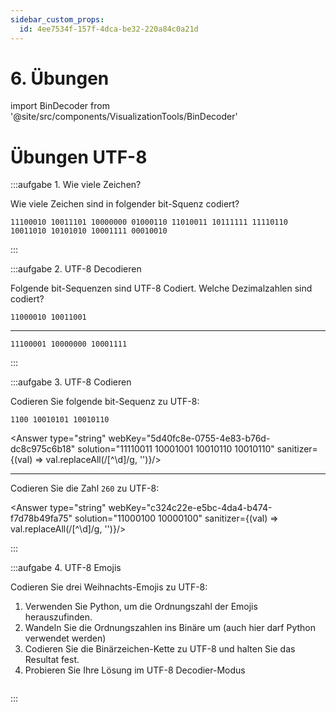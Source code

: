```yaml
---
sidebar_custom_props:
  id: 4ee7534f-157f-4dca-be32-220a84c0a21d
---
```


# 6. Übungen

import BinDecoder from '@site/src/components/VisualizationTools/BinDecoder'

# Übungen UTF-8

:::aufgabe 1. Wie viele Zeichen?

Wie viele Zeichen sind in folgender bit-Squenz codiert?

```
11100010 10011101 10000000 01000110 11010011 10111111 11110110 10011010 10101010 10001111 00010010
```

<Answer type="string" webKey="e2835c91-5519-4aaa-b28f-08d83e37c5e6" solution="5"/>

:::

:::aufgabe 2. UTF-8 Decodieren

Folgende bit-Sequenzen sind UTF-8 Codiert. Welche Dezimalzahlen sind codiert?

```
11000010 10011001
```
<Answer type="string" webKey="4ced8d67-dfd8-4d8b-98c8-691303bc8b34" solution="153"/>

---

```
11100001 10000000 10001111
```

<Answer type="string" webKey="a5def7c0-be31-442a-ad2b-b48acc9fce13" solution="4111"/>

:::


:::aufgabe 3. UTF-8 Codieren

Codieren Sie folgende bit-Sequenz zu UTF-8:

```
1100 10010101 10010110
```

<Answer type="string" webKey="5d40fc8e-0755-4e83-b76d-dc8c975c6b18" solution="11110011 10001001 10010110 10010110" sanitizer={(val) => val.replaceAll(/[^\d]/g, '')}/>

---

Codieren Sie die Zahl `260` zu UTF-8:

<Answer type="string" webKey="c324c22e-e5bc-4da4-b474-f7d78b49fa75" solution="11000100 10000100" sanitizer={(val) => val.replaceAll(/[^\d]/g, '')}/>

:::


:::aufgabe 4. UTF-8 Emojis

Codieren Sie drei Weihnachts-Emojis zu UTF-8:
1. Verwenden Sie Python, um die Ordnungszahl der Emojis herauszufinden.
2. Wandeln Sie die Ordnungszahlen ins Binäre um (auch hier darf Python verwendet werden)
3. Codieren Sie die Binärzeichen-Kette zu UTF-8 und halten Sie das Resultat fest.
4. Probieren Sie Ihre Lösung im UTF-8 Decodier-Modus

```py live_py id=fdc14c44-1f31-4860-a5aa-45d6f388e74b
```

<Answer type="text" webKey="96fc016d-d9d2-4956-919b-ecbc2c31d1f2" default="🌲" />

<BinDecoder />

:::
